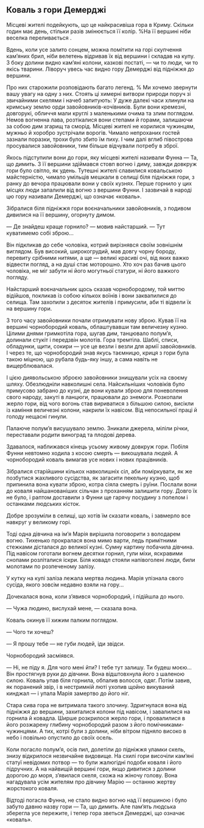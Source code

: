 ## Коваль з гори Демерджі

Місцеві жителі подейкують, що це найкрасивіша гора в Криму.
Скільки годин має день, стільки разів змінюється її колір.
%На її вершині ніби веселка переливається .

Вдень, коли усе залито сонцем, можна помітити на горі скупчення кам’яних брил, ніби велетень відривав їх від вершини і складав на купу.
З боку долини видно кам’яні колони, казкові постаті, — чи то люди, чи то якісь тварини.
Ліворуч увесь час видно гору Демерджі від підніжжя до вершини.

Про них старожили розповідають багато легенд.
% Ми хочемо звернути вашу увагу на одну з них.
Стоять ці химерні витвори природи поруч зі звичайними скелями і начеб запитують:
У дуже далекі часи хлинули на кримську землю орди завойовників-кочівників.
Були вони кремезні, довгорукі, обличчя мали круглі з маленькими очима та злим поглядом.
Немов вогненна лава, розтікалися вони степами й горами, залишаючи за собою дим згарищ та сморід.
Місцеві жителі не корилися чужинцям, мужньо й хоробро зустрічали ворогів.
Чимало непроханих гостей зазнали поразки, трохи було збито їм пиху.
І чим далі вглиб півострова просувалися завойовники, тим більше відчували потребу в зброї.

Якось підступили вони до гори, яку місцеві жителі називали Фунна — Та, що димить.
З її вершини здіймався стовп вогню і диму, завжди довкруж гори було світло, як удень.
Тутешні жителі славилися ковальською майстерністю, чимало умільців мешкали в селищі біля підніжжя гори, з ранку до вечора працювали вони у своїх кузнях.
Перше горнило у цих місцях люди запалили від вогню з вершини Фунни.
І зазвичай в народі цю гору називали Демерджі, що означає «коваль».

Зібралися біля підніжжя гори воєначальники завойовників, з подивом дивилися на її вершину, огорнуту димом.

— Де знайдеш краще горнило? — мовив найстарший. — Тут куватимемо собі зброю...

Він підкликав до себе чоловіка, котрий вирізнявся своїм зовнішнім виглядом.
Був високий, широкогрудий, мав довгу чорну бороду, перевиту срібними нитями, а ще — великі красиві очі, від яких важко відвести погляд, а на душі стає моторошно.
Хто хоч раз бачив цього чоловіка, не міг забути ні його могутньої статури, ні його важкого погляду.

Найстарший воєначальник щось сказав чорнобородому, той миттю відійшов, покликав із собою кількох воїнів і вони заквапилися до селища.
Там захопили з десяток жителів і примусили, аби ті відвели їх на вершину гори.

З того часу завойовники почали отримувати нову зброю.
Кував її на вершині чорнобородий коваль, облаштувавши там величезну кузню.
Цілими днями гримкотіла гора, шугав дим, танцювало полум’я, долинали стукіт і передзвін молотів.
Гора тремтіла.
Шаблі, списи, обладунки, щити, сокири — усе це везли і везли для армії завойовників.
І через те, що чорнобородий знав якусь таємницю, криця з гори була такою міцною, що рубала будь-яку іншу, а сама навіть не вищерблювалася.

І цією диявольською зброєю завойовники знищували усіх на своєму шляху.
Обезлюдніли навколишні села.
Найсильніших чоловіків було примусово забрано до кузні, де вони кували зброю для поневолення свого народу, закуті в ланцюги, працювали до знемоги.
Розкопали жерло гори, від чого вогонь став вириватися з більшою силою, висікли із каміння величезні колони, накрили їх навісом.
Від непосильної праці й голоду нещасні гинули.

Палаюче полум’я висушувало землю.
Зникали джерела, міліли річки, переставали родити виноград та плодові дерева.

Здавалося, наближався кінець усьому живому довкруж гори.
Побіля Фунни невтомно ходила з косою смерть — викошувала людей.
А чорнобородий коваль вимагав усе нових і нових працівників.

Зібралися старійшини кількох навколишніх сіл, аби поміркувати, як же позбутися жахливого сусідства, як загасити пекельну кузню, щоб припинила вона кувати зброю, котра сіяла смерть і руїни.
Послали вони до коваля найшанованіших сільчан з проханням залишити гору.
Довго їх не було, і раптом доставили з Фунни ще гарячу посудину з попелом і останками людських кісток.

Добре зрозуміли в селищі, що хотів їм сказати коваль, і завмерло все навкруг у великому горі.

Тоді одна дівчина на ім’я Марія вирішила поговорити з володарем вогню.
Тихенько прокралася вона мимо варти, ледь примітними стежками дісталася до великої кузні.
Сумну картину побачила дівчина.
Під навісом гоготали вогнем десятки горнил, гули міхи, яскравими снопами розліталися іскри.
Біля ковадл стояли напівоголені люди, били молотами по розпеченому залізу.

У кутку на купі заліза лежала мертва людина.
Марія упізнала свого сусіда, якого зовсім недавно взяли на гору...

Дочекалася вона, коли з’явився чорнобородий, і підійшла до нього.

— Чужа людино, вислухай мене, — сказала вона.

Коваль окинув її хижим палким поглядом.

— Чого ти хочеш?

— Я прошу тебе — не губи людей, іди звідси.

Чорнобородий засміявся.

— Ні, не піду я.
Для чого мені йти?
І тебе тут залишу.
Ти будеш моєю...
Він простягнув руки до дівчини.
Вона відштовхнула його з шаленою силою.
Коваль упав біля горнила, обпалив волосся, одяг.
Потім завив, як поранений звір, і в нестримній люті ухопив щойно викуваний кинджал — і упала Марія замертво до його ніг.

Стара сива гора не витримала такого злочину.
Здригнулася вона від підніжжя до вершини, захиталися колони під навісом, і завалилися на горнила й ковадла.
Ширше розкрилося жерло гори, і провалилися в його розжарену глибину чорнобородий разом з його помічниками-чужинцями.
А тих, котрі були з долини, ніби вітром підняло високо в небо і повільно опустило до своїх осель.

Коли погасло полум’я, осів пил, долетіли до підніжжя уламки скель, знизу відкрилося незвичайне видовище.
На схилі гори височіли кам’яні статуї невідомих потвор — то були жалюгідні подоби коваля і його підручних.
А на найвищій вершині гори, якщо дивитися з долини дорогою до моря, з’явилася скеля, схожа на жіночу голову.
Вона нагадувала усім жителям про дівчину Марію — останню жертву жорстокого коваля.

Відтоді погасла Фунна, не стало видно вогню над її вершиною і було забуто давню назву гори — Та, що димить.
Але пам’ять людська зберегла усе пережите, і тепер гора зветься Демерджі, що означає «коваль».
